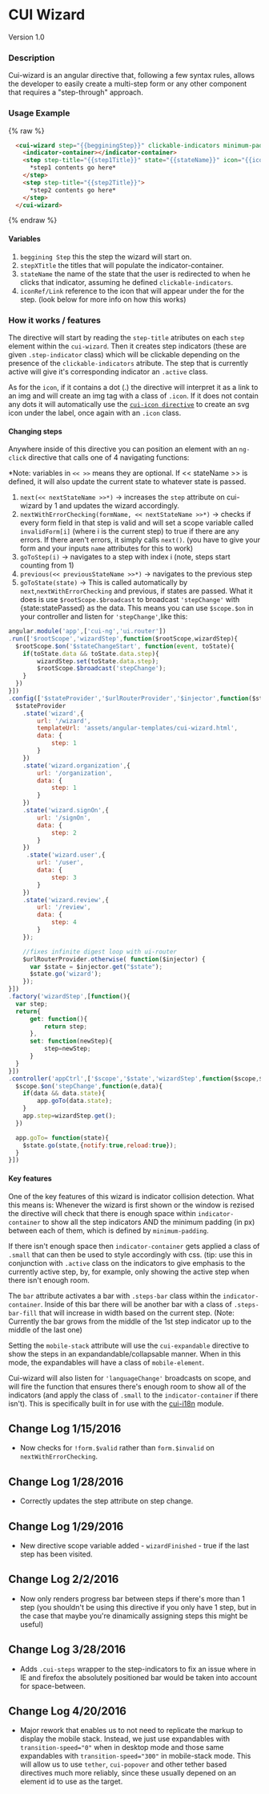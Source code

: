 # CUI Wizard
Version 1.0


### Description
Cui-wizard is an angular directive that, following a few syntax rules, allows the developer to easily create a multi-step form or any other component that requires a "step-through" approach.

### Usage Example

{% raw %}
```html
  <cui-wizard step="{{begginingStep}}" clickable-indicators minimum-padding="30" bar mobile-stack="700">
    <indicator-container></indicator-container>
    <step step-title="{{step1Title}}" state="{{stateName}}" icon="{{iconRef/Link}}">
      *step1 contents go here*
    </step>
    <step step-title="{{step2Title}}">
      *step2 contents go here*
    </step>
  </cui-wizard>
```
{% endraw %}

#### Variables
1. `beggining Step` this the step the wizard will start on.
2. `stepXTitle` the titles that will populate the indicator-container.
3. `stateName` the name of the state that the user is redirected to when he clicks that indicator, assuming he defined `clickable-indicators`.
4. `iconRef/Link` reference to the icon that will appear under the for the step. (look below for more info on how this works)


### How it works / features
The directive will start by reading the `step-title` atributes on each `step` element within the `cui-wizard`.
Then it creates step indicators (these are given `.step-indicator` class) which will be clickable depending on the presence of the `clickable-indicators` atribute.
The step that is currently active will give it's corresponding indicator an `.active` class.

As for the `icon`, if it contains a dot (.) the directive will interpret it as a link to an img and will create an img tag with a class of `.icon`. If it does not contain any dots it will automatically use the [`cui-icon directive`](https://github.com/thirdwavellc/cui-ng/tree/master/directives/cui-icon) to create an svg icon under the label, once again with an `.icon` class.

#### Changing steps
Anywhere inside of this directive you can position an element with an `ng-click` directive that calls one of 4 navigating functions:

*Note: variables in `<< >>` means they are optional. If << stateName >> is defined, it will also update the current state to whatever state is passed.

1. `next(<< nextStateName >>*)` -> increases the `step` attribute on cui-wizard by 1 and updates the wizard accordingly.
2. `nextWithErrorChecking(formName, << nextStateName >>*)` -> checks if every form field in that step is valid and will set a scope variable called `invalidForm[i]` (where i is the current step) to true if there are any errors. If there aren't errors, it simply calls `next()`. (you have to give your form and your inputs `name` attributes for this to work)
3. `goToStep(i)` -> navigates to a step with index i (note, steps start counting from 1)
4. `previous(<< previousStateName >>*)` -> navigates to the previous step
5. `goToState(state)` -> This is called automatically by `next`,`nextWithErrorChecking` and previous, if states are passed. What it does is use `$rootScope.$broadcast` to broadcast `'stepChange'` with {state:statePassed} as the data. This means you can use `$scope.$on` in your controller and listen for `'stepChange'`,like this:
```javascript
angular.module('app',['cui-ng','ui.router'])
.run(['$rootScope','wizardStep',function($rootScope,wizardStep){
  $rootScope.$on('$stateChangeStart', function(event, toState){
    if(toState.data && toState.data.step){
        wizardStep.set(toState.data.step);
        $rootScope.$broadcast('stepChange');
    }
  })
}])
.config(['$stateProvider','$urlRouterProvider','$injector',function($stateProvider,$urlRouterProvider,$injector){
  $stateProvider
    .state('wizard',{
        url: '/wizard',
        templateUrl: 'assets/angular-templates/cui-wizard.html',
        data: {
            step: 1
        }
    })
    .state('wizard.organization',{
        url: '/organization',
        data: {
            step: 1
        }
    })
    .state('wizard.signOn',{
        url: '/signOn',
        data: {
            step: 2
        }
    })
     .state('wizard.user',{
        url: '/user',
        data: {
            step: 3
        }
    })
    .state('wizard.review',{
        url: '/review',
        data: {
            step: 4
        }
    });

    //fixes infinite digest loop with ui-router
    $urlRouterProvider.otherwise( function($injector) {
      var $state = $injector.get("$state");
      $state.go('wizard');
    });
}])
.factory('wizardStep',[function(){
  var step;
  return{
      get: function(){
          return step;
      },
      set: function(newStep){
          step=newStep;
      }
  }
}])
.controller('appCtrl',['$scope','$state','wizardStep',function($scope,$state,wizardStep){
  $scope.$on('stepChange',function(e,data){
    if(data && data.state){
        app.goTo(data.state);
    }
    app.step=wizardStep.get();
  })

  app.goTo= function(state){
    $state.go(state,{notify:true,reload:true});
  }
}])
```

#### Key features
One of the key features of this wizard is indicator collision detection. What this means is:
Whenever the wizard is first shown or the window is rezised the directive will check that there is enough space within `indicator-container` to show all the step indicators AND the minimum padding (in px) between each of them, which is defined by `minimum-padding`.

If there isn't enough space then `indicator-container` gets applied a class of `.small` that can then be used to style accordingly with css. (tip: use this in conjunction with `.active` class on the indicators to give emphasis to the currently active step, by, for example, only showing the active step when there isn't enough room.

The `bar` attribute activates a bar with `.steps-bar` class within the `indicator-container`. Inside of this bar there will be another bar with a class of `.steps-bar-fill` that will increase in width based on the current step. (Note: Currently the bar grows from the middle of the 1st step indicator up to the middle of the last one)

Setting the `mobile-stack` attribute will use the `cui-expandable` directive to show the steps in an expandandable/collapsable manner. When in this mode, the expandables will have a class of `mobile-element`.

Cui-wizard will also listen for `'languageChange'` broadcasts on scope, and will fire the function that ensures there's enough room to show all of the indicators (and apply the class of `.small` to the `indicator-container` if there isn't). This is specifically built in for use with the [cui-i18n](https://github.com/thirdwavellc/cui-i18n) module.

## Change Log 1/15/2016

* Now checks for `!form.$valid` rather than `form.$invalid` on `nextWithErrorChecking`.

## Change Log 1/28/2016

* Correctly updates the step attribute on step change.

## Change Log 1/29/2016

* New directive scope variable added - `wizardFinished` - true if the last step has been visited.

## Change Log 2/2/2016

* Now only renders progress bar between steps if there's more than 1 step (you shouldn't be using this directive if you only have 1 step, but in the case that maybe you're dinamically assigning steps this might be useful)

## Change Log 3/28/2016

* Adds `.cui-steps` wrapper to the step-indicators to fix an issue where in IE and firefox the absolutely positioned bar would be taken into account for space-between.

## Change Log 4/20/2016

* Major rework that enables us to not need to replicate the markup to display the mobile stack. Instead, we just use expandables with `transition-speed="0"` when in desktop mode and those same expandables with `transition-speed="300"` in mobile-stack mode. This will allow us to use `tether`, `cui-popover` and other tether based directives much more reliably, since these usually depened on an element id to use as the target.
